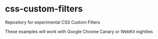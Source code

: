 css-custom-filters
==================

Repository for experimental CSS Custom Filters

These examples will work with Google Chrome Canary or WebKit nightlies
